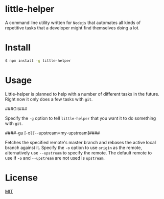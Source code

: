 little-helper
=============

A command line utility written for `Nodejs` that automates all kinds of
repetitive tasks that a developer might find themselves doing a lot.

Install
=======

```bash
$ npm install -g little-helper
```

Usage
=======

Little-helper is planned to help with a number of different tasks in the future.
Right now it only does a few tasks with `git`.

###Git###

Specify the `-g` option to tell `little-helper` that you want it to do something
with `git`.

####-gu [-o] [--upstream=my-upstream]####

Fetches the specified remote's master branch and rebases the active local branch
against it. Specify the `-o` option to use `origin` as the remote, alternatively
use `--upstream` to specify the remote. The default remote to use if `-o` and
`--upstream` are not used is `upstream`.

License
=======
[MIT](https://github.com/RickEyre/little-helper/blob/master/LICENSE)
